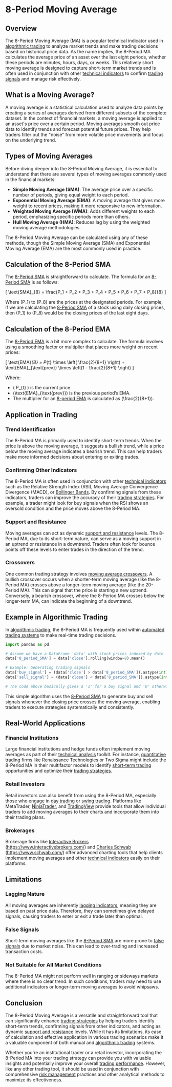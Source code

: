 # 8-Period Moving Average

## Overview

The 8-Period Moving Average (MA) is a popular technical indicator used in [algorithmic trading](../a/algorithmic_trading.md) to analyze market trends and make trading decisions based on historical price data. As the name implies, the 8-Period MA calculates the average price of an asset over the last eight periods, whether these periods are minutes, hours, days, or weeks. This relatively short moving average is designed to capture short-term market trends and is often used in conjunction with other [technical indicators](../t/technical_indicators.md) to confirm [trading signals](../t/trading_signals.md) and manage risk effectively.

## What is a Moving Average?

A moving average is a statistical calculation used to analyze data points by creating a series of averages derived from different subsets of the complete dataset. In the context of financial markets, a moving average is applied to an asset's price over a certain period. Moving averages smooth out price data to identify trends and forecast potential future prices. They help traders filter out the "noise" from more volatile price movements and focus on the underlying trend.

## Types of Moving Averages

Before diving deeper into the 8-Period Moving Average, it is essential to understand that there are several types of moving averages commonly used in the financial markets:

- **Simple Moving Average (SMA)**: The average price over a specific number of periods, giving equal weight to each period.
- **Exponential Moving Average (EMA)**: A moving average that gives more weight to recent prices, making it more responsive to new information.
- **Weighted Moving Average (WMA)**: Adds different weights to each period, emphasizing specific periods more than others.
- **Hull Moving Average (HMA)**: Reduces lag by using the weighted moving average methodologies.

The 8-Period Moving Average can be calculated using any of these methods, though the Simple Moving Average (SMA) and Exponential Moving Average (EMA) are the most commonly used in practice.

## Calculation of the 8-Period SMA

The [8-Period SMA](../1/8-period_sma.md) is straightforward to calculate. The formula for an [8-Period SMA](../1/8-period_sma.md) is as follows:

\[ \text{SMA}_{8} = \frac{P_1 + P_2 + P_3 + P_4 + P_5 + P_6 + P_7 + P_8}{8} \]

Where \(P_1\) to \(P_8\) are the prices at the designated periods. For example, if we are calculating the [8-Period SMA](../1/8-period_sma.md) of a stock using daily closing prices, then \(P_1\) to \(P_8\) would be the closing prices of the last eight days.

## Calculation of the 8-Period EMA

The [8-Period EMA](../1/8-period_ema.md) is a bit more complex to calculate. The formula involves using a smoothing factor or multiplier that places more weight on recent prices:

\[ \text{EMA}_{8} = P_{t} \times \left( \frac{2}{8+1} \right) + \text{EMA}_{\text{prev}} \times \left(1 - \frac{2}{8+1} \right) \]

Where:
- \( P_{t} \) is the current price.
- \(\text{EMA}_{\text{prev}}\) is the previous period’s EMA.
- The multiplier for an [8-period EMA](../1/8-period_ema.md) is calculated as \(\frac{2}{8+1}\).

## Application in Trading

### Trend Identification

The 8-Period MA is primarily used to identify short-term trends. When the price is above the moving average, it suggests a bullish trend, while a price below the moving average indicates a bearish trend. This can help traders make more informed decisions about entering or exiting trades.

### Confirming Other Indicators

The 8-Period MA is often used in conjunction with other [technical indicators](../t/technical_indicators.md) such as the Relative Strength Index (RSI), Moving Average Convergence Divergence (MACD), or [Bollinger Bands](../b/bollinger_bands.md). By confirming signals from these indicators, traders can improve the accuracy of their [trading strategies](../t/trading_strategies.md). For example, a trader might look for buy signals when the RSI shows an oversold condition and the price moves above the 8-Period MA.

### Support and Resistance

Moving averages can act as dynamic [support and resistance](../s/support_and_resistance.md) levels. The 8-Period MA, due to its short-term nature, can serve as a moving support in an uptrend or resistance in a downtrend. Traders often look for bounce points off these levels to enter trades in the direction of the trend.

### Crossovers

One common trading strategy involves [moving average crossovers](../m/moving_average_crossovers.md). A bullish crossover occurs when a shorter-term moving average (like the 8-Period MA) crosses above a longer-term moving average (like the 20-Period MA). This can signal that the price is starting a new uptrend. Conversely, a bearish crossover, where the 8-Period MA crosses below the longer-term MA, can indicate the beginning of a downtrend.

## Example in Algorithmic Trading

In [algorithmic trading](../a/algorithmic_trading.md), the 8-Period MA is frequently used within [automated trading systems](../a/automated_trading_systems.md) to make real-time trading decisions.

```python
import pandas as pd

# Assume we have a DataFrame 'data' with stock prices indexed by date
data['8_period_SMA'] = data['close'].rolling(window=8).mean()

# Example: Generating trading signals
data['buy_signal'] = (data['close'] > data['8_period_SMA']).astype(int)
data['sell_signal'] = (data['close'] < data['8_period_SMA']).astype(int)

# The code above basically gives a '1' for a buy signal and '0' otherwise
```

This simple algorithm uses the [8-Period SMA](../1/8-period_sma.md) to generate buy and sell signals whenever the closing price crosses the moving average, enabling traders to execute strategies systematically and consistently.

## Real-World Applications

### Financial Institutions

Large financial institutions and hedge funds often implement moving averages as part of their [technical analysis](../t/technical_analysis.md) toolkit. For instance, [quantitative trading](../q/quantitative_trading.md) firms like Renaissance Technologies or Two Sigma might include the 8-Period MA in their multifactor models to identify [short-term trading](../s/short-term_trading.md) opportunities and optimize their [trading strategies](../t/trading_strategies.md).

### Retail Investors

Retail investors can also benefit from using the 8-Period MA, especially those who engage in [day trading](../d/day_trading.md) or [swing trading](../s/swing_trading.md). Platforms like MetaTrader, [NinjaTrader](../n/ninjatrader.md), and [TradingView](../t/tradingview.md) provide tools that allow individual traders to add moving averages to their charts and incorporate them into their trading plans.

### Brokerages

Brokerage firms like [Interactive Brokers](../i/interactive_brokers.md) (https://www.interactivebrokers.com/) and [Charles Schwab](../c/charles_schwab.md) (https://www.schwab.com/) offer advanced charting tools that help clients implement moving averages and other [technical indicators](../t/technical_indicators.md) easily on their platforms.

## Limitations

### Lagging Nature

All moving averages are inherently [lagging indicators](../l/lagging_indicators.md), meaning they are based on past price data. Therefore, they can sometimes give delayed signals, causing traders to enter or exit a trade later than optimal.

### False Signals

Short-term moving averages like the [8-Period SMA](../1/8-period_sma.md) are more prone to [false signals](../f/false_signals_in_trading.md) due to market noise. This can lead to over-trading and increased transaction costs.

### Not Suitable for All Market Conditions

The 8-Period MA might not perform well in ranging or sideways markets where there is no clear trend. In such conditions, traders may need to use additional indicators or longer-term moving averages to avoid whipsaws.

## Conclusion

The 8-Period Moving Average is a versatile and straightforward tool that can significantly enhance [trading strategies](../t/trading_strategies.md) by helping traders identify short-term trends, confirming signals from other indicators, and acting as dynamic [support and resistance](../s/support_and_resistance.md) levels. While it has its limitations, its ease of calculation and effective application in various trading scenarios make it a valuable component of both manual and [algorithmic trading](../a/algorithmic_trading.md) systems.

Whether you're an institutional trader or a retail investor, incorporating the 8-Period MA into your trading strategy can provide you with valuable insights and potentially improve your overall [trading performance](../t/trading_performance.md). However, like any other trading tool, it should be used in conjunction with comprehensive [risk management](../r/risk_management.md) practices and other analytical methods to maximize its effectiveness.